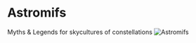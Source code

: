 # Astromifs
Myths &amp; Legends for skycultures of constellations
![Astromifs](https://user-images.githubusercontent.com/28502873/230220628-f8fbeabb-cd5c-44b7-98f4-1c41a7a4effa.png)
